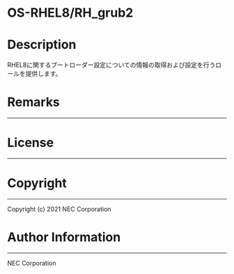 OS-RHEL8/RH_grub2
=======================================================
# Description
RHEL8に関するブートローダー設定についての情報の取得および設定を行うロールを提供します。

# Remarks
-------

# License
-------

# Copyright
---------
Copyright (c) 2021 NEC Corporation

# Author Information
------------------
NEC Corporation
